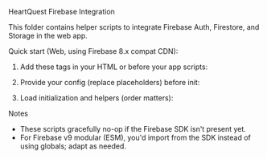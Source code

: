 HeartQuest Firebase Integration

This folder contains helper scripts to integrate Firebase Auth, Firestore, and Storage in the web app.

Quick start (Web, using Firebase 8.x compat CDN):

1) Add these tags in your HTML <head> or before your app scripts:

   <!-- Firebase compat SDKs -->
   <script src="https://www.gstatic.com/firebasejs/8.10.1/firebase-app.js"></script>
   <script src="https://www.gstatic.com/firebasejs/8.10.1/firebase-auth.js"></script>
   <script src="https://www.gstatic.com/firebasejs/8.10.1/firebase-firestore.js"></script>
   <script src="https://www.gstatic.com/firebasejs/8.10.1/firebase-storage.js"></script>

2) Provide your config (replace placeholders) before init:

   <script>
     window.FIREBASE_CONFIG = {
       apiKey: "YOUR_API_KEY",
       authDomain: "YOUR_PROJECT.firebaseapp.com",
       projectId: "YOUR_PROJECT",
       storageBucket: "YOUR_PROJECT.appspot.com",
       messagingSenderId: "...",
       appId: "..."
     };
   </script>

3) Load initialization and helpers (order matters):

   <script src="analytics/firebase/init.js"></script>
   <script src="analytics/firebase/auth.js"></script>
   <script src="analytics/firebase/firestore.js"></script>
   <script src="analytics/firebase/storage.js"></script>

Notes
- These scripts gracefully no-op if the Firebase SDK isn't present yet.
- For Firebase v9 modular (ESM), you'd import from the SDK instead of using globals; adapt as needed.

